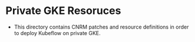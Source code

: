 # Private GKE Resoruces

* This directory contains CNRM patches and resource definitions in order
  to deploy Kubeflow on private GKE.